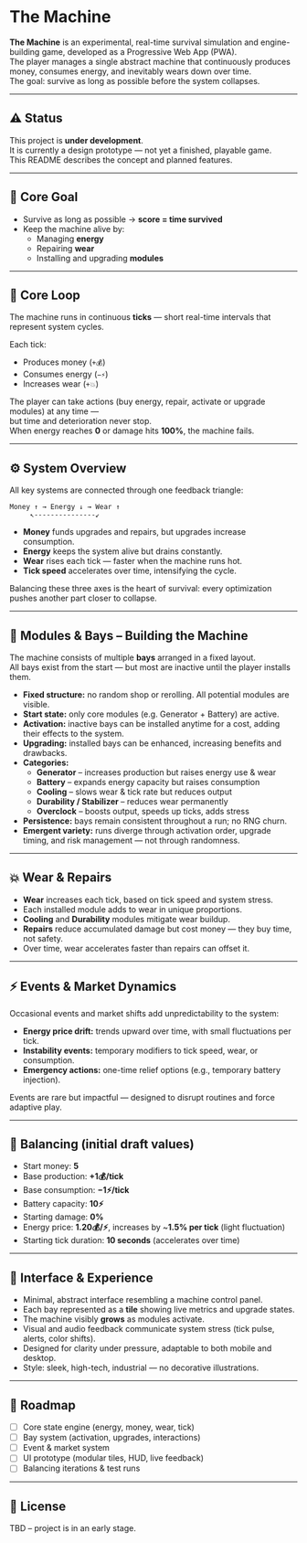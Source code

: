 # The Machine

**The Machine** is an experimental, real-time survival simulation and engine-building game,
developed as a Progressive Web App (PWA).\
The player manages a single abstract machine that continuously produces money, consumes energy, and
inevitably wears down over time.\
The goal: survive as long as possible before the system collapses.

---

## ⚠️ Status

This project is **under development**.\
It is currently a design prototype — not yet a finished, playable game.\
This README describes the concept and planned features.

---

## 🎯 Core Goal

- Survive as long as possible → **score = time survived**
- Keep the machine alive by:
  - Managing **energy**
  - Repairing **wear**
  - Installing and upgrading **modules**

---

## 🔁 Core Loop

The machine runs in continuous **ticks** — short real-time intervals that represent system cycles.

Each tick:

- Produces money (`+💰`)
- Consumes energy (`−⚡`)
- Increases wear (`+💥`)

The player can take actions (buy energy, repair, activate or upgrade modules) at any time —\
but time and deterioration never stop.\
When energy reaches **0** or damage hits **100%**, the machine fails.

---

## ⚙️ System Overview

All key systems are connected through one feedback triangle:

```
Money ↑ → Energy ↓ → Wear ↑
     ↖---------------↙
```

- **Money** funds upgrades and repairs, but upgrades increase consumption.
- **Energy** keeps the system alive but drains constantly.
- **Wear** rises each tick — faster when the machine runs hot.
- **Tick speed** accelerates over time, intensifying the cycle.

Balancing these three axes is the heart of survival: every optimization pushes another part closer
to collapse.

---

## 🔩 Modules & Bays – Building the Machine

The machine consists of multiple **bays** arranged in a fixed layout.\
All bays exist from the start — but most are inactive until the player installs them.

- **Fixed structure:** no random shop or rerolling. All potential modules are visible.
- **Start state:** only core modules (e.g. Generator + Battery) are active.
- **Activation:** inactive bays can be installed anytime for a cost, adding their effects to the
  system.
- **Upgrading:** installed bays can be enhanced, increasing benefits and drawbacks.
- **Categories:**
  - **Generator** – increases production but raises energy use & wear
  - **Battery** – expands energy capacity but raises consumption
  - **Cooling** – slows wear & tick rate but reduces output
  - **Durability / Stabilizer** – reduces wear permanently
  - **Overclock** – boosts output, speeds up ticks, adds stress
- **Persistence:** bays remain consistent throughout a run; no RNG churn.
- **Emergent variety:** runs diverge through activation order, upgrade timing, and risk management —
  not through randomness.

---

## 💥 Wear & Repairs

- **Wear** increases each tick, based on tick speed and system stress.
- Each installed module adds to wear in unique proportions.
- **Cooling** and **Durability** modules mitigate wear buildup.
- **Repairs** reduce accumulated damage but cost money — they buy time, not safety.
- Over time, wear accelerates faster than repairs can offset it.

---

## ⚡ Events & Market Dynamics

Occasional events and market shifts add unpredictability to the system:

- **Energy price drift:** trends upward over time, with small fluctuations per tick.
- **Instability events:** temporary modifiers to tick speed, wear, or consumption.
- **Emergency actions:** one-time relief options (e.g., temporary battery injection).

Events are rare but impactful — designed to disrupt routines and force adaptive play.

---

## 🧮 Balancing (initial draft values)

- Start money: **5**
- Base production: **+1💰/tick**
- Base consumption: **−1⚡/tick**
- Battery capacity: **10⚡**
- Starting damage: **0%**
- Energy price: **1.20💰/⚡**, increases by ~**1.5% per tick** (light fluctuation)
- Starting tick duration: **10 seconds** (accelerates over time)

---

## 🎨 Interface & Experience

- Minimal, abstract interface resembling a machine control panel.
- Each bay represented as a **tile** showing live metrics and upgrade states.
- The machine visibly **grows** as modules activate.
- Visual and audio feedback communicate system stress (tick pulse, alerts, color shifts).
- Designed for clarity under pressure, adaptable to both mobile and desktop.
- Style: sleek, high-tech, industrial — no decorative illustrations.

---

## 📌 Roadmap

- [ ] Core state engine (energy, money, wear, tick)
- [ ] Bay system (activation, upgrades, interactions)
- [ ] Event & market system
- [ ] UI prototype (modular tiles, HUD, live feedback)
- [ ] Balancing iterations & test runs

---

## 📖 License

TBD – project is in an early stage.
